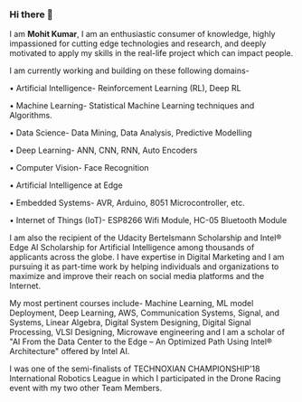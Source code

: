 ### Hi there 👋

I am **Mohit Kumar**, I am an enthusiastic consumer of knowledge, highly impassioned for cutting edge technologies and research, and deeply motivated to apply my skills in the real-life project which can impact people.

I am currently working and building on these following domains-

•	Artificial Intelligence- Reinforcement Learning (RL), Deep RL

•	Machine Learning- Statistical Machine Learning techniques and Algorithms.

•	Data Science- Data Mining, Data Analysis, Predictive Modelling

•	Deep Learning- ANN, CNN, RNN, Auto Encoders

•	Computer Vision- Face Recognition

•	Artificial Intelligence at Edge

•	Embedded Systems- AVR, Arduino, 8051 Microcontroller, etc.

•	Internet of Things (IoT)- ESP8266 Wifi Module, HC-05 Bluetooth Module

I am also the recipient of the Udacity Bertelsmann Scholarship and Intel® Edge AI Scholarship for Artificial Intelligence among thousands of applicants across the globe. 
I have expertise in Digital Marketing and I am pursuing it as part-time work by helping individuals and organizations to maximize and improve their reach on social media platforms and the Internet.

My most pertinent courses include-  Machine Learning, ML model Deployment, Deep Learning, AWS, Communication Systems, Signal, and Systems, Linear Algebra, Digital System Designing, Digital Signal Processing, VLSI Designing, Microwave engineering and I am a scholar of "AI From the Data Center to the Edge – An Optimized Path Using Intel® Architecture" offered by Intel AI.

I was one of the semi-finalists of TECHNOXIAN CHAMPIONSHIP'18 International Robotics League in which I participated in the Drone Racing event with my two other Team Members.

